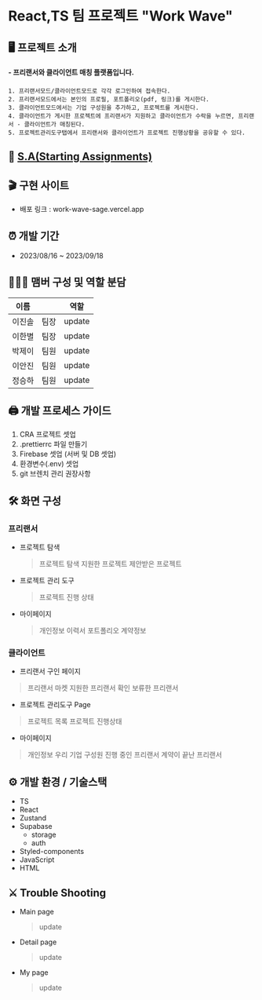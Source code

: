 # React,TS 팀 프로젝트 "Work Wave"

## 🖥️ 프로젝트 소개

#### - 프리랜서와 클라이언트 매칭 플랫폼입니다.

    1. 프리랜서모드/클라이언트모드로 각각 로그인하여 접속한다.
    2. 프리랜서모드에서는 본인의 프로필, 포트폴리오(pdf, 링크)를 게시한다.
    3. 클라이언트모드에서는 기업 구성원을 추가하고, 프로젝트를 게시한다.
    4. 클라이언트가 게시한 프로젝트에 프리랜서가 지원하고 클라이언트가 수락을 누르면, 프리랜서 - 클라이언트가 매칭된다.
    5. 프로젝트관리도구탭에서 프리랜서와 클라이언트가 프로젝트 진행상황을 공유할 수 있다.

## 📜 [S.A(Starting Assignments)](https://www.notion.so/86dbcf1f59274d9eaf2c5247cb73644a?pvs=4)

## 🎬 구현 사이트

- 배포 링크 : work-wave-sage.vercel.app
  
## ⏰ 개발 기간

- 2023/08/16 ~ 2023/09/18

## 🧑‍🤝‍🧑 맴버 구성 및 역할 분담

|이름||역할|
|------|---|---|
|이진솔|팀장|update|
|이한별|팀장|update|
|박제이|팀원|update|
|이안진|팀원|update|
|정승하|팀원|update|

## 🖨️ 개발 프로세스 가이드

1.  CRA 프로젝트 셋업
2.  .prettierrc 파일 만들기
3.  Firebase 셋업 (서버 및 DB 셋업)
4.  환경변수(.env) 셋업
5.  git 브렌치 관리 권장사항


## 🛠️ 화면 구성

### 프리랜서
- 프로젝트 탐색
  > 프로젝트 탐색
  > 지원한 프로젝트
  > 제안받은 프로젝트

- 프로젝트 관리 도구
  > 프로젝트 진행 상태

- 마이페이지
  > 개인정보
  > 이력서
  > 포트폴리오
  > 계약정보


### 클라이언트
 - 프리랜서 구인 페이지
  > 프리랜서 마켓
  > 지원한 프리랜서 확인
  > 보류한 프리랜서
  
 - 프로젝트 관리도구 Page
  > 프로젝트 목록
  > 프로젝트 진행상태

 - 마이페이지
  > 개인정보
  > 우리 기업 구성원
  > 진행 중인 프리랜서
  > 계약이 끝난 프리랜서




## ⚙️ 개발 환경 / 기술스택

- TS
- React
- Zustand
- Supabase
  - storage
  - auth
- Styled-components
- JavaScript
- HTML

## ⚔️ Trouble Shooting

- Main page
  > update
- Detail page
  > update
- My page
  > update
